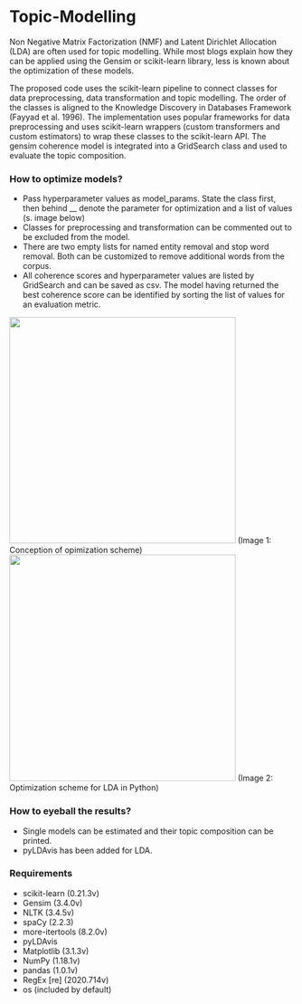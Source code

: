 # Topic-Modelling

Non Negative Matrix Factorization (NMF) and Latent Dirichlet Allocation (LDA) are often used for topic modelling. While most blogs explain how they can be applied using the Gensim or scikit-learn library, less is known about the optimization of these models.

The proposed code uses the scikit-learn pipeline to connect classes for data preprocessing, data transformation and topic modelling. The order of the classes is aligned to the Knowledge Discovery in Databases Framework (Fayyad et al. 1996). The implementation uses popular frameworks for data preprocessing and uses scikit-learn wrappers (custom transformers and custom estimators) to wrap these classes to the scikit-learn API. The gensim coherence model is integrated into a GridSearch class and used to evaluate the topic composition. 

### How to optimize models?
- Pass hyperparameter values as model_params. State the class first, then behind __ denote the parameter for optimization and a list of values (s. image below)
- Classes for preprocessing and transformation can be commented out to be excluded from the model.
- There are two empty lists for named entity removal and stop word removal. Both can be customized to remove additional words from the corpus.
- All coherence scores and hyperparameter values are listed by GridSearch and can be saved as csv. The model having returned the best coherence score can be identified by sorting the list of values for an evaluation metric.
<img src="https://user-images.githubusercontent.com/77205454/126349437-8c729918-c345-4f62-ac67-9448d4a336ba.png" width="400">
(Image 1: Conception of opimization scheme)

<img src="https://user-images.githubusercontent.com/77205454/126347577-f20ad3a5-4075-4266-9782-7947baf3e03f.png" width="400">
(Image 2: Optimization scheme for LDA in Python)

### How to eyeball the results?
- Single models can be estimated and their topic composition can be printed.
- pyLDAvis has been added for LDA.

### Requirements
- scikit-learn (0.21.3v)
- Gensim (3.4.0v)
- NLTK (3.4.5v)
- spaCy (2.2.3)
- more-itertools (8.2.0v)
- pyLDAvis
- Matplotlib (3.1.3v)
- NumPy (1.18.1v)
- pandas (1.0.1v)
- RegEx [re] (2020.714v)
- os (included by default)
